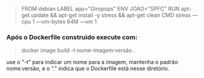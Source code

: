 > FROM debian
> LABEL app="Giropops"
> ENV JOAO="SPFC"
> RUN apt-get update && apt-get install -y stress && apt-get
> clean
> CMD stress —cpu 1 —vm-bytes 64M —vm 1

### Após o Dockerfile construido execute com:

> docker image build -t nome-imagem:versão .

use o "-t" para indicar um nome para a imagem, mantenha o padrão nome:versão, e o "." indica que o Dockerfile está nesse diretório.